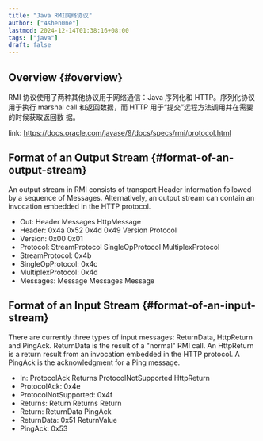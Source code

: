 ```yaml
---
title: "Java RMI网络协议"
author: ["4shen0ne"]
lastmod: 2024-12-14T01:38:16+08:00
tags: ["java"]
draft: false
---
```


## Overview {#overview}

RMI 协议使用了两种其他协议用于网络通信：Java 序列化和 HTTP。序列化协议用于执行
marshal call 和返回数据，而 HTTP 用于“提交”远程方法调用并在需要的时候获取返回数
据。

link: <https://docs.oracle.com/javase/9/docs/specs/rmi/protocol.html>


## Format of an Output Stream {#format-of-an-output-stream}

An output stream in RMI consists of transport Header information followed by a
sequence of Messages. Alternatively, an output stream can contain an invocation
embedded in the HTTP protocol.

-   Out:
    Header Messages
    HttpMessage
-   Header:
    0x4a 0x52 0x4d 0x49 Version Protocol
-   Version:
    0x00 0x01
-   Protocol:
    StreamProtocol
    SingleOpProtocol
    MultiplexProtocol
-   StreamProtocol:
    0x4b
-   SingleOpProtocol:
    0x4c
-   MultiplexProtocol:
    0x4d
-   Messages:
    Message
    Messages Message


## Format of an Input Stream {#format-of-an-input-stream}

There are currently three types of input messages: ReturnData, HttpReturn and
PingAck. ReturnData is the result of a "normal" RMI call. An HttpReturn is a
return result from an invocation embedded in the HTTP protocol. A PingAck is the
acknowledgment for a Ping message.

-   In:
    ProtocolAck Returns
    ProtocolNotSupported
    HttpReturn
-   ProtocolAck:
    0x4e
-   ProtocolNotSupported:
    0x4f
-   Returns:
    Return
    Returns Return
-   Return:
    ReturnData
    PingAck
-   ReturnData:
    0x51 ReturnValue
-   PingAck:
    0x53

